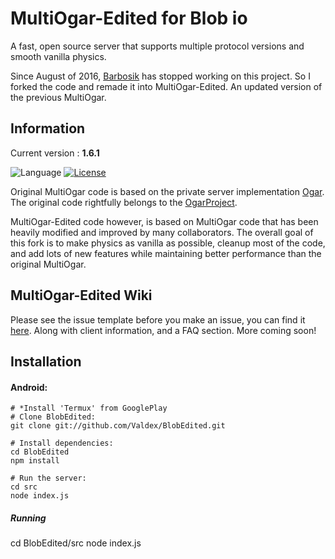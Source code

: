 # MultiOgar-Edited for Blob io

A fast, open source server that supports multiple protocol versions and smooth vanilla physics.

Since August of 2016, [Barbosik](https://github.com/Barbosik) has stopped working on this project. So I forked the code and remade it into MultiOgar-Edited. An updated version of the previous MultiOgar.

## Information
Current version : **1.6.1**

![Language](https://img.shields.io/badge/language-node.js-yellow.svg)
[![License](https://img.shields.io/badge/license-APACHE2-blue.svg)](https://github.com/Barbosik/OgarMulti/blob/master/LICENSE.md)

Original MultiOgar code is based on the private server implementation [Ogar](https://github.com/OgarProject/Ogar). The original code rightfully belongs to the [OgarProject](https://github.com/OgarProject).

MultiOgar-Edited code however, is based on MultiOgar code that has been heavily modified and improved by many collaborators. The overall goal of this fork is to make physics as vanilla as possible, cleanup most of the code, and add lots of new features while maintaining better performance than the original MultiOgar.

## MultiOgar-Edited Wiki
Please see the issue template before you make an issue, you can find it [here](https://github.com/Megabyte918/MultiOgar-Edited/wiki/Issue-Template). Along with client information, and a FAQ section. More coming soon!

## Installation


#### Android:
```
# *Install 'Termux' from GooglePlay
# Clone BlobEdited:
git clone git://github.com/Valdex/BlobEdited.git

# Install dependencies:
cd BlobEdited
npm install

# Run the server:
cd src
node index.js
```

##### Running
cd BlobEdited/src
node index.js
